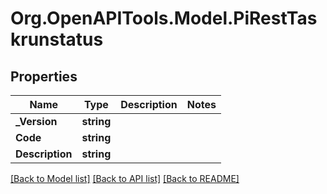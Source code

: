 # Org.OpenAPITools.Model.PiRestTaskrunstatus

## Properties

Name | Type | Description | Notes
------------ | ------------- | ------------- | -------------
**_Version** | **string** |  | 
**Code** | **string** |  | 
**Description** | **string** |  | 

[[Back to Model list]](../README.md#documentation-for-models) [[Back to API list]](../README.md#documentation-for-api-endpoints) [[Back to README]](../README.md)

